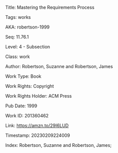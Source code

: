 Title:  Mastering the Requirements Process

Tags:   works

AKA:    robertson-1999

Seq:    11.76.1

Level:  4 - Subsection

Class:  work

Author: Robertson, Suzanne and Robertson, James

Work Type: Book

Work Rights: Copyright

Work Rights Holder: ACM Press

Pub Date: 1999

Work ID: 201360462

Link:   https://amzn.to/29I6LUD

Timestamp: 20230209224009

Index:  Robertson, Suzanne and Robertson, James; 
